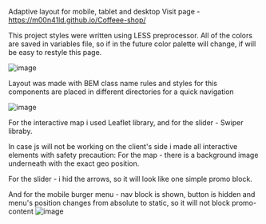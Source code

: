 Adaptive layout for mobile, tablet and desktop
Visit page - https://m00n41ld.github.io/Coffeee-shop/

This project styles were written using LESS preprocessor.
All of the colors are saved in variables file, so if in the future color palette will change, if will be easy to restyle this page.

![image](https://user-images.githubusercontent.com/105647939/221505881-6a3ffd08-d615-45a9-80ec-827858abc2fb.png)

Layout was made with BEM class name rules and styles for this components are placed in different directories for a quick navigation 

![image](https://user-images.githubusercontent.com/105647939/221506630-0e87bd26-b0ed-4423-869c-eaf2ee4543eb.png)

For the interactive map i used Leaflet library, and for the slider - Swiper libraby. 

In case js will not be working on the client's side i made all interactive elements with safety precaution: 
For the map - there is a background image underneath with the exact geo position.

For the slider - i hid the arrows, so it will look like one simple promo block.

And for the mobile burger menu - nav block is shown, button is hidden and menu's position changes from absolute to static, so it will not block promo-content
![image](https://user-images.githubusercontent.com/105647939/221509056-3d7ecbee-f0ff-4b71-8c04-fe2505074608.png)

